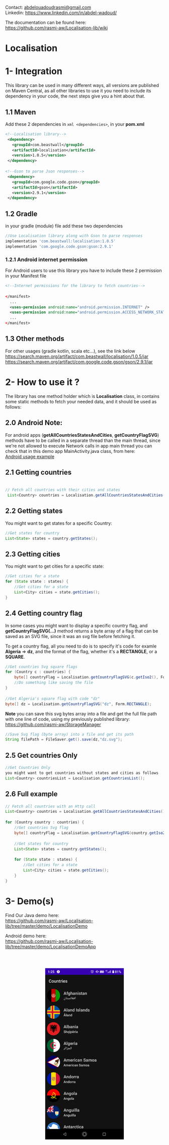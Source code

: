 
Contact: abdelouadoudrasmi@gmail.com  
Linkedin: https://www.linkedin.com/in/abdel-wadoud/  

The documentation can be found here:  
https://github.com/rasmi-aw/Localisation-lib/wiki

# Localisation
# 1- Integration   
This library can be used in many different ways, all versions are published on Maven Central, as all other libraries to use it you need to include its dependency in your code, the next steps give you a hint about that.

## 1.1 Maven   
Add these 2 dependencies in  ```xml <dependencies>```, in your **pom.xml**
```xml
<!--Localisation library-->
 <dependency>
   <groupId>com.beastwall</groupId>
   <artifactId>localisation</artifactId>
   <version>1.0.5</version>
 </dependency> 

<!--Gson to parse Json responses-->
 <dependency>
   <groupId>com.google.code.gson</groupId>
   <artifactId>gson</artifactId>
   <version>2.9.1</version>
 </dependency>
```

## 1.2 Gradle   
in your gradle (module) file add these two dependencies

```groovy 
//Use Localisation library along with Gson to parse responses
implementation 'com.beastwall:localisation:1.0.5'
implementation 'com.google.code.gson:gson:2.9.1'
```

### 1.2.1 Android internet permission   
For Android users to use this library you have to include these 2 permission in your Manifest file

```xml
<!--Internet permissions for the library to fetch countries-->

</manifest>
  ...
  <uses-permission android:name="android.permission.INTERNET" />
  <uses-permission android:name="android.permission.ACCESS_NETWORK_STATE"/>
  ...
</manifest>
```

## 1.3 Other methods   
For other usages (gradle kotlin, scala etc...), see the link below  
https://search.maven.org/artifact/com.beastwall/localisation/1.0.5/jar
https://search.maven.org/artifact/com.google.code.gson/gson/2.9.1/jar

# 2- How to use it ?
The library has one method holder which is **Localisation** class, in contains some static methods to fetch your needed data, and it should be used as follows:

## 2.0 Android Note:  
For android apps (**getAllCountriesStatesAndCities**, **getCountryFlagSVG**) methods have to be called in a separate thread than the main thread, since we're not allowed to execute Network calls in app main thread you can check that in this demo app MainActivity.java class, from here:  
[Android usage example](https://github.com/rasmi-aw/Localisation-lib/blob/master/demo/LocalisationDemoApp/app/src/main/java/com/beastwall/localisationdemoapp/MainActivity.java)

## 2.1 Getting countries
```java

// Fetch all countries with their cities and states
 List<Country> countries = Localisation.getAllCountriesStatesAndCities();

```
## 2.2 Getting states

You might want to get states for a specific Country:
```java
//Get states for country
List<State> states = country.getStates();

```
## 2.3 Getting cities
You might want to get cities for a specific state:
```java
//Get cities for a state
for (State state : states) {
    //Get cities for a state
    List<City> cities = state.getCities();
}

```

## 2.4 Getting country flag
In some cases you might want to display a specific country flag, and **getCountryFlagSVG(...)** method returns a byte array of a flag that can be saved as an SVG file, since it was an svg file before fetching it.

To get a country flag, all you need to do is to specify it's code for examle **Algeria** => **dz**, and the format of the flag, whether it's a **RECTANGLE**, or a **SQUARE**.

```java
//Get countries Svg square flags
for (Country c : countries) {
    byte[] countryFlag = Localisation.getCountryFlagSVG(c.getIso2(), Form.SQUARE);
    //Do something like saving the file
}

//Get Algeria's square flag with code "dz"
byte[] dz = Localisation.getCountryFlagSVG("dz", Form.RECTANGLE);
```
**Note** you can save this svg bytes array into a file and get the full file path with one line of code, using my previously published library:  
https://github.com/rasmi-aw/StorageManager

```java
//Save Svg flag (byte array) into a file and get its path
String filePath = FileSaver.get().save(dz,"dz.svg");

```
## 2.5 Get countries Only
```java
//Get Countries Only
you might want to get countries without states and cities as follows
List<Country> countriesList = Localisation.getCountriesList();
```

## 2.6 Full example

```java
// Fetch all countries with an Http call
List<Country> countries = Localisation.getAllCountriesStatesAndCities();

for (Country country : countries) {
    //Get countries Svg flag
    byte[] countryFlag = Localisation.getCountryFlagSVG(country.getIso2(), Form.SQUARE);

    //Get states for country
    List<State> states = country.getStates();

    for (State state : states) {
        //Get cities for a state
        List<City> cities = state.getCities();
    }
}
```

# 3- Demo(s)
Find Our Java demo here:  
https://github.com/rasmi-aw/Localisation-lib/tree/master/demo/LocalisationDemo

Android demo here:  
https://github.com/rasmi-aw/Localisation-lib/tree/master/demo/LocalisationDemoApp  
<pre>


</pre>
<p align="center">
<img src="https://raw.githubusercontent.com/rasmi-aw/Localisation-lib/master/demo/LocalisationDemoApp/screenshot.png" width="250">
 </p>
